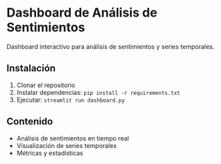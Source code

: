 # Dashboard de Análisis de Sentimientos

Dashboard interactivo para análisis de sentimientos y series temporales.

## Instalación
1. Clonar el repositorio
2. Instalar dependencias: `pip install -r requirements.txt`
3. Ejecutar: `streamlit run dashboard.py`

## Contenido
- Análisis de sentimientos en tiempo real
- Visualización de series temporales
- Métricas y estadísticas